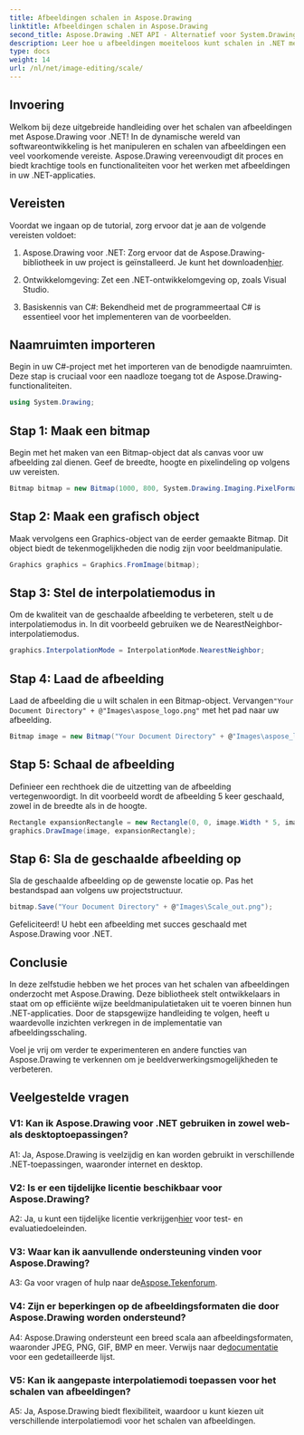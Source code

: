 ```yaml
---
title: Afbeeldingen schalen in Aspose.Drawing
linktitle: Afbeeldingen schalen in Aspose.Drawing
second_title: Aspose.Drawing .NET API - Alternatief voor System.Drawing.Common
description: Leer hoe u afbeeldingen moeiteloos kunt schalen in .NET met behulp van Aspose.Drawing. Onze stapsgewijze handleiding zorgt voor een naadloze integratie en biedt krachtige mogelijkheden voor beeldmanipulatie.
type: docs
weight: 14
url: /nl/net/image-editing/scale/
---
```

## Invoering

Welkom bij deze uitgebreide handleiding over het schalen van afbeeldingen met Aspose.Drawing voor .NET! In de dynamische wereld van softwareontwikkeling is het manipuleren en schalen van afbeeldingen een veel voorkomende vereiste. Aspose.Drawing vereenvoudigt dit proces en biedt krachtige tools en functionaliteiten voor het werken met afbeeldingen in uw .NET-applicaties.

## Vereisten

Voordat we ingaan op de tutorial, zorg ervoor dat je aan de volgende vereisten voldoet:

1.  Aspose.Drawing voor .NET: Zorg ervoor dat de Aspose.Drawing-bibliotheek in uw project is geïnstalleerd. Je kunt het downloaden[hier](https://releases.aspose.com/drawing/net/).

2. Ontwikkelomgeving: Zet een .NET-ontwikkelomgeving op, zoals Visual Studio.

3. Basiskennis van C#: Bekendheid met de programmeertaal C# is essentieel voor het implementeren van de voorbeelden.

## Naamruimten importeren

Begin in uw C#-project met het importeren van de benodigde naamruimten. Deze stap is cruciaal voor een naadloze toegang tot de Aspose.Drawing-functionaliteiten.

```csharp
using System.Drawing;
```

## Stap 1: Maak een bitmap

Begin met het maken van een Bitmap-object dat als canvas voor uw afbeelding zal dienen. Geef de breedte, hoogte en pixelindeling op volgens uw vereisten.

```csharp
Bitmap bitmap = new Bitmap(1000, 800, System.Drawing.Imaging.PixelFormat.Format32bppPArgb);
```

## Stap 2: Maak een grafisch object

Maak vervolgens een Graphics-object van de eerder gemaakte Bitmap. Dit object biedt de tekenmogelijkheden die nodig zijn voor beeldmanipulatie.

```csharp
Graphics graphics = Graphics.FromImage(bitmap);
```

## Stap 3: Stel de interpolatiemodus in

Om de kwaliteit van de geschaalde afbeelding te verbeteren, stelt u de interpolatiemodus in. In dit voorbeeld gebruiken we de NearestNeighbor-interpolatiemodus.

```csharp
graphics.InterpolationMode = InterpolationMode.NearestNeighbor;
```

## Stap 4: Laad de afbeelding

 Laad de afbeelding die u wilt schalen in een Bitmap-object. Vervangen`"Your Document Directory" + @"Images\aspose_logo.png"` met het pad naar uw afbeelding.

```csharp
Bitmap image = new Bitmap("Your Document Directory" + @"Images\aspose_logo.png");
```

## Stap 5: Schaal de afbeelding

Definieer een rechthoek die de uitzetting van de afbeelding vertegenwoordigt. In dit voorbeeld wordt de afbeelding 5 keer geschaald, zowel in de breedte als in de hoogte.

```csharp
Rectangle expansionRectangle = new Rectangle(0, 0, image.Width * 5, image.Height * 5);
graphics.DrawImage(image, expansionRectangle);
```

## Stap 6: Sla de geschaalde afbeelding op

Sla de geschaalde afbeelding op de gewenste locatie op. Pas het bestandspad aan volgens uw projectstructuur.

```csharp
bitmap.Save("Your Document Directory" + @"Images\Scale_out.png");
```

Gefeliciteerd! U hebt een afbeelding met succes geschaald met Aspose.Drawing voor .NET.

## Conclusie

In deze zelfstudie hebben we het proces van het schalen van afbeeldingen onderzocht met Aspose.Drawing. Deze bibliotheek stelt ontwikkelaars in staat om op efficiënte wijze beeldmanipulatietaken uit te voeren binnen hun .NET-applicaties. Door de stapsgewijze handleiding te volgen, heeft u waardevolle inzichten verkregen in de implementatie van afbeeldingsschaling.

Voel je vrij om verder te experimenteren en andere functies van Aspose.Drawing te verkennen om je beeldverwerkingsmogelijkheden te verbeteren.

## Veelgestelde vragen

### V1: Kan ik Aspose.Drawing voor .NET gebruiken in zowel web- als desktoptoepassingen?

A1: Ja, Aspose.Drawing is veelzijdig en kan worden gebruikt in verschillende .NET-toepassingen, waaronder internet en desktop.

### V2: Is er een tijdelijke licentie beschikbaar voor Aspose.Drawing?

 A2: Ja, u kunt een tijdelijke licentie verkrijgen[hier](https://purchase.aspose.com/temporary-license/) voor test- en evaluatiedoeleinden.

### V3: Waar kan ik aanvullende ondersteuning vinden voor Aspose.Drawing?

 A3: Ga voor vragen of hulp naar de[Aspose.Tekenforum](https://forum.aspose.com/c/diagram/17).

### V4: Zijn er beperkingen op de afbeeldingsformaten die door Aspose.Drawing worden ondersteund?

 A4: Aspose.Drawing ondersteunt een breed scala aan afbeeldingsformaten, waaronder JPEG, PNG, GIF, BMP en meer. Verwijs naar de[documentatie](https://reference.aspose.com/drawing/net/) voor een gedetailleerde lijst.

### V5: Kan ik aangepaste interpolatiemodi toepassen voor het schalen van afbeeldingen?

A5: Ja, Aspose.Drawing biedt flexibiliteit, waardoor u kunt kiezen uit verschillende interpolatiemodi voor het schalen van afbeeldingen.